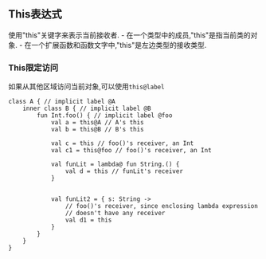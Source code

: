 ## This表达式
使用"this"关键字来表示当前接收者.
	- 在一个类型中的成员,"this"是指当前类的对象.
	- 在一个扩展函数和函数文字中,"this"是左边类型的接收类型.

### This限定访问
如果从其他区域访问当前对象,可以使用`this@label`

	class A { // implicit label @A
	    inner class B { // implicit label @B
	        fun Int.foo() { // implicit label @foo
	            val a = this@A // A's this
	            val b = this@B // B's this
	
	            val c = this // foo()'s receiver, an Int
	            val c1 = this@foo // foo()'s receiver, an Int
	
	            val funLit = lambda@ fun String.() {
	                val d = this // funLit's receiver
	            }
	
	
	            val funLit2 = { s: String ->
	                // foo()'s receiver, since enclosing lambda expression
	                // doesn't have any receiver
	                val d1 = this
	            }
	        }
	    }
	}
